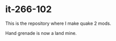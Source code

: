 it-266-102
==========

This is the repository where I make quake 2 mods.

Hand grenade is now a land mine.
